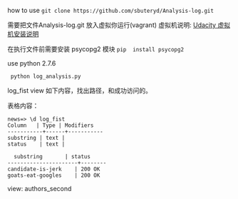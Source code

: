 
how to use 
```git clone https://github.com/sbuteryd/Analysis-log.git```


需要把文件Analysis-log.git 放入虚拟你运行(vagrant)
虚拟机说明: [Udacity 虚拟机安装说明](https://classroom.udacity.com/nanodegrees/nd004/parts/51200cee-6bb3-4b55-b469-7d4dd9ad7765/modules/c57b57d4-29a8-4c5f-9bb8-5d53df3e48f4/lessons/5475ecd6-cfdb-4418-85a2-f2583074c08d/concepts/14c72fe3-e3fe-4959-9c4b-467cf5b7c3a0?contentVersion=5.0.0&contentLocale=en-us)

 在执行文件前需要安装 psycopg2 模块
```pip  install psycopg2```
 
use python 2.7.6

``` python log_analysis.py```

log_fist view 如下内容，找出路径，和成功访问的。

表格内容：

    news=> \d log_fist
    Column   | Type | Modifiers 
    -----------+------+-----------
    substring | text | 
    status    | text | 
 
      substring       | status 
    ----------------------+--------
    candidate-is-jerk    | 200 OK
    goats-eat-googles    | 200 OK

 
 
view: authors_second

